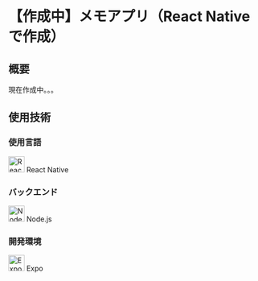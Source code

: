 # 【作成中】メモアプリ（React Nativeで作成）

## 概要
現在作成中。。。

## 使用技術

### 使用言語
<img src="https://reactnative.dev/img/header_logo.svg" alt="React Native" style="width:32px; height:32px;"> React Native

### バックエンド
<img src="https://nodejs.org/static/images/logo.svg" alt="Node.js" style="width:32px; height:32px;"> Node.js

### 開発環境
<img src="https://github.com/expo/expo/blob/main/docs/public/static/images/expo-logo.svg" alt="Expo" style="width:32px; height:32px;"> Expo
